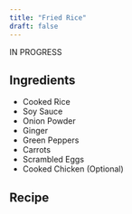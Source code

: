 ```yaml
---
title: "Fried Rice"
draft: false
---
```


IN PROGRESS

## Ingredients
- Cooked Rice
- Soy Sauce
- Onion Powder
- Ginger
- Green Peppers
- Carrots
- Scrambled Eggs
- Cooked Chicken (Optional)

## Recipe
